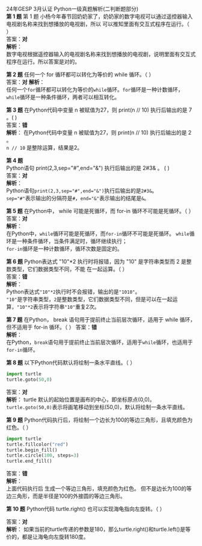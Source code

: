 24年GESP 3月认证 Python一级真题解析(二判断题部分)  
**第 1 题** 第 1 题 小杨今年春节回奶奶家了，奶奶家的数字电视可以通过遥控器输入电视剧名称来找到想播放的电视剧，所以
可以推知里面有交互式程序在运行。（ ）  
答案：**对**  
**解析**：  
数字电视根据遥控器输入的电视剧名称来找到想播放的电视剧，说明里面有交互式程序在运行。所以答案是对的。

**第 2 题** 任何一个 for 循环都可以转化为等价的 while 循环。（ ）  
答案：**对**
**解析**：  
任何一个``for``循环都可以转化为等价的``while``循环。``for``循环是一种计数循环，``while``循环是一种条件循环，两者可以相互转化。

**第 3 题**
在Python代码中变量 n 被赋值为27，则 print(n // 10) 执行后输出的是 7 。( )  
答案：**错**  
**解析**：
在Python代码中变量 n 被赋值为27，则 print(n // 10) 执行后输出的是 2 。  
``n // 10`` 是整除运算，结果是2。

**第 4 题**  
Python语句 print(2,3,sep="#",end="&") 执行后输出的是 2#3& 。 ( )  
答案：**对**  
**解析**：  
Python语句``print(2,3,sep="#",end="&")``执行后输出的是``2#3&``。  
``sep="#"``表示输出的分隔符是``#``，``end="&"``表示输出的结尾是``&``。

**第 5 题**
在Python中， while 可能是死循环，而 for-in 循环不可能是死循环。（ ）
答案：**对**  
**解析**：  
在Python中，``while``循环可能是死循环，而``for-in``循环不可能是死循环。
``while``循环是一种条件循环，当条件满足时，循环继续执行；  
``for-in``循环是一种计数循环，循环次数是固定的。

**第 6 题** Python表达式 "10"*2 执行时将报错，因为 "10" 是字符串类型而 2 是整数类型，它们数据类型不同，不能
在一起运算。（ ）  
答案：**错**  
**解析**：  
Python表达式``"10"*2``执行时不会报错，输出的是``"1010"``。  
``"10"``是字符串类型，``2``是整数类型，它们数据类型不同，但是可以在一起运算，``"10"*2``表示将字符串``"10"``重复2次。  

**第 7 题** 在Python， break 语句用于提前终止当前层次循环，适用于 while 循环，但不适用于 for-in 循环。（ ）
答案：**错**  
**解析**：  
在Python，``break``语句用于提前终止当前层次循环，适用于``while``循环，也适用于``for-in``循环。

**第 8 题** 以下Python代码默认将绘制一条水平直线。（ ）

```python
import turtle
turtle.goto(50,0)
```

答案：**对**  
**解析**：
turtle 默认的起始位置是画布的中心，即坐标原点(0,0)。  
``turtle.goto(50,0)``表示将画笔移动到坐标(50,0)，默认将绘制一条水平直线。  

**第 9 题**  Python代码执行后，将绘制一个边长为100的等边三角形，且填充颜色为红色。（ ）

```python
import turtle
turtle.fillcolor("red")
turtle.begin_fill()
turtle.circle(100, steps=3)
turtle.end_fill()
```

答案：**错**  
**解析**：  
上面代码执行后 生成一个等边三角形，填充颜色为红色。 但不是边长为100的等边三角形，而是半径是100的外接圆的等边三角形。

**第 10 题** Python代码 turtle.right() 也可以实现海龟指向左旋转。（ ）

答案：**对**  
**解析**：
如果当前的turtle传递的参数是180，那么turtle.right()和turtle.left()是等价的，都是让海龟向左旋转180度。
